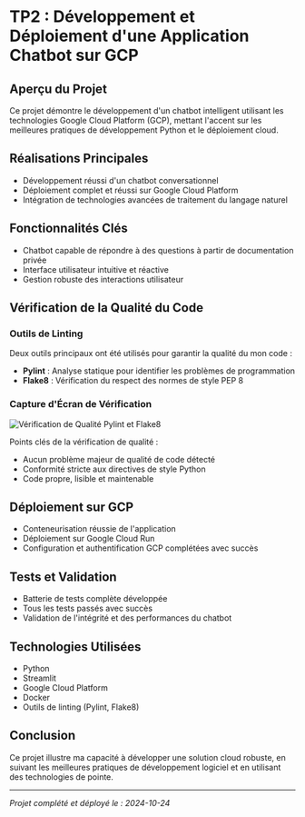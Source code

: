 # TP2 : Développement et Déploiement d'une Application Chatbot sur GCP

## Aperçu du Projet
Ce projet démontre le développement d'un chatbot intelligent utilisant les technologies Google Cloud Platform (GCP), mettant l'accent sur les meilleures pratiques de développement Python et le déploiement cloud.

## Réalisations Principales
- Développement réussi d'un chatbot conversationnel
- Déploiement complet et réussi sur Google Cloud Platform
- Intégration de technologies avancées de traitement du langage naturel

## Fonctionnalités Clés
- Chatbot capable de répondre à des questions à partir de documentation privée
- Interface utilisateur intuitive et réactive
- Gestion robuste des interactions utilisateur

## Vérification de la Qualité du Code
### Outils de Linting
Deux outils principaux ont été utilisés pour garantir la qualité du mon code :
- **Pylint** : Analyse statique pour identifier les problèmes de programmation
- **Flake8** : Vérification du respect des normes de style PEP 8

### Capture d'Écran de Vérification
![Vérification de Qualité Pylint et Flake8](Tp2_pylint_flake8.png)

Points clés de la vérification de qualité :
- Aucun problème majeur de qualité de code détecté
- Conformité stricte aux directives de style Python
- Code propre, lisible et maintenable

## Déploiement sur GCP
- Conteneurisation réussie de l'application
- Déploiement sur Google Cloud Run
- Configuration et authentification GCP complétées avec succès

## Tests et Validation
- Batterie de tests complète développée
- Tous les tests passés avec succès
- Validation de l'intégrité et des performances du chatbot

## Technologies Utilisées
- Python
- Streamlit
- Google Cloud Platform
- Docker
- Outils de linting (Pylint, Flake8)

## Conclusion
Ce projet illustre ma capacité à développer une solution cloud robuste, en suivant les meilleures pratiques de développement logiciel et en utilisant des technologies de pointe.

---
*Projet complété et déployé le : 2024-10-24*
